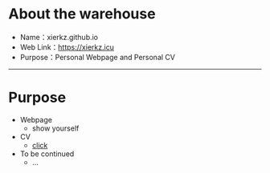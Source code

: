 # About the warehouse
+ Name：xierkz.github.io
+ Web Link：https://xierkz.icu
+ Purpose：Personal Webpage and Personal CV
---
# Purpose
+ Webpage  
    + show yourself
+ CV  
    + [click](https://xierkz.icu/cv.html)
+ To be continued
    + …